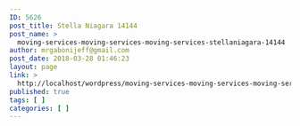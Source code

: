 ```yaml
---
ID: 5626
post_title: Stella Niagara 14144
post_name: >
  moving-services-moving-services-moving-services-stellaniagara-14144
author: mrgabonijeff@gmail.com
post_date: 2018-03-28 01:46:23
layout: page
link: >
  http://localhost/wordpress/moving-services-moving-services-moving-services-stellaniagara-14144/
published: true
tags: [ ]
categories: [ ]
---
```

